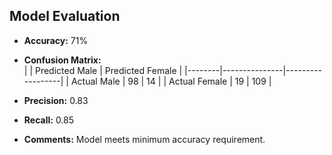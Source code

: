 ## Model Evaluation

- **Accuracy:** 71%
- **Confusion Matrix:**  
  |        | Predicted Male | Predicted Female |
  |--------|---------------|------------------|
  | Actual Male   | 98            | 14               |
  | Actual Female | 19            | 109              |

- **Precision:** 0.83
- **Recall:** 0.85

- **Comments:** Model meets minimum accuracy requirement.